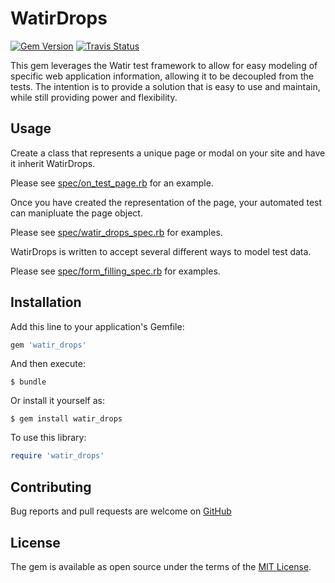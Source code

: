 # WatirDrops

[![Gem Version](https://badge.fury.io/rb/watir_drops.svg)](http://badge.fury.io/rb/watir_drops)
[![Travis Status](https://travis-ci.org/titusfortner/watir_drops.svg?branch=master)](https://travis-ci.org/titusfortner/watir_drops)

This gem leverages the Watir test framework to allow for easy modeling of specific web application information, 
allowing it to be decoupled from the tests.
The intention is to provide a solution that is easy to use and maintain, while still providing power and flexibility.

## Usage

Create a class that represents a unique page or modal on your site and have it inherit WatirDrops.

Please see [spec/on_test_page.rb](spec/on_test_page.rb) for an example.

Once you have created the representation of the page, your automated test can manipluate the page object.

Please see [spec/watir_drops_spec.rb](spec/watir_drops_spec.rb) for examples.

WatirDrops is written to accept several different ways to model test data. 

Please see [spec/form_filling_spec.rb](spec/form_filling_spec.rb) for examples.

## Installation

Add this line to your application's Gemfile:

```ruby
gem 'watir_drops'
```

And then execute:

    $ bundle

Or install it yourself as:

    $ gem install watir_drops
    
To use this library:

```ruby
require 'watir_drops'
```


## Contributing

Bug reports and pull requests are welcome on [GitHub](https://github.com/titusfortner/watir_drops)


## License

The gem is available as open source under the terms of the [MIT License](http://opensource.org/licenses/MIT).

